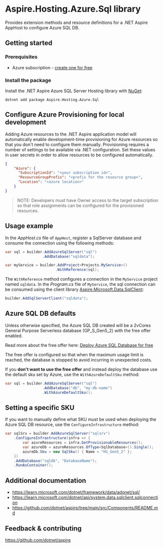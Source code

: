 # Aspire.Hosting.Azure.Sql library

Provides extension methods and resource definitions for a .NET Aspire AppHost to configure Azure SQL DB.

## Getting started

### Prerequisites

- Azure subscription - [create one for free](https://azure.microsoft.com/free/)

### Install the package

Install the .NET Aspire Azure SQL Server Hosting library with [NuGet](https://www.nuget.org):

```dotnetcli
dotnet add package Aspire.Hosting.Azure.Sql
```

## Configure Azure Provisioning for local development

Adding Azure resources to the .NET Aspire application model will automatically enable development-time provisioning
for Azure resources so that you don't need to configure them manually. Provisioning requires a number of settings
to be available via .NET configuration. Set these values in user secrets in order to allow resources to be configured
automatically.

```json
{
    "Azure": {
      "SubscriptionId": "<your subscription id>",
      "ResourceGroupPrefix": "<prefix for the resource group>",
      "Location": "<azure location>"
    }
}
```

> NOTE: Developers must have Owner access to the target subscription so that role assignments
> can be configured for the provisioned resources.

## Usage example

In the _AppHost.cs_ file of `AppHost`, register a SqlServer database and consume the connection using the following methods:

```csharp
var sql = builder.AddAzureSqlServer("sql")
                 .AddDatabase("sqldata");

var myService = builder.AddProject<Projects.MyService>()
                       .WithReference(sql);
```

The `WithReference` method configures a connection in the `MyService` project named `sqldata`. In the _Program.cs_ file of `MyService`, the sql connection can be consumed using the client library [Aspire.Microsoft.Data.SqlClient](https://www.nuget.org/packages/Aspire.Microsoft.Data.SqlClient):

```csharp
builder.AddSqlServerClient("sqldata");
```

## Azure SQL DB defaults

Unless otherwise specified, the Azure SQL DB created will be a 2vCores General Purpose Serverless database (GP_S_Gen5_2) with the free offer enabled.

Read more about the free offer here: [Deploy Azure SQL Database for free](https://learn.microsoft.com/azure/azure-sql/database/free-offer?view=azuresql)

The free offer is configured so that when the maximum usage limit is reached, the database is stopped to avoid incurring in unexpected costs.

If you **don't want to use the free offer** and instead deploy the database use the default sku set by Azure, use the `WithAzureDefaultSku` method:

```csharp
var sql = builder.AddAzureSqlServer("sql")
                 .AddDatabase("db", "my-db-name")
                 .WithAzureDefaultSku();
```

## Setting a specific SKU

If you want to manually define what SKU must be used when deploying the Azure SQL DB resource, use the `ConfigureInfrastructure` method:

```csharp
var sqlSrv = builder.AddAzureSqlServer("sqlsrv")
    .ConfigureInfrastructure(infra => {
        var azureResources = infra.GetProvisionableResources();
        var azureDb = azureResources.OfType<SqlDatabase>().Single();
        azureDb.Sku = new SqlSku() { Name = "HS_Gen5_2" };
    })
    .AddDatabase("sqldb", "DatabaseName");
    .RunAsContainer();
```

## Additional documentation

* https://learn.microsoft.com/dotnet/framework/data/adonet/sql/
* https://learn.microsoft.com/dotnet/api/system.data.sqlclient.sqlconnection
* https://github.com/dotnet/aspire/tree/main/src/Components/README.md

## Feedback & contributing

https://github.com/dotnet/aspire
